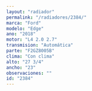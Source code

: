 ```yaml
---
layout: "radiador"
permalink: "/radiadores/2384/"
marca: "Ford"
modelo: "Edge"
ano: "2018"
motor: "L4 2.0 2.7"
transmision: "Automática"
parte: "F2GZ8005B"
clima: "Con clima"
alto: "27 3/4"
ancho: "23"
observaciones: ""
id: "2384"
---
```


